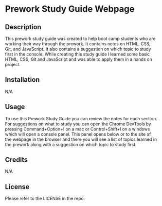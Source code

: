 # Prework Study Guide Webpage

## Description

This prework study guide was created to help boot camp students who are working their way through the prework. It contains notes on HTML, CSS, Git, and JavaScript. It also contains a suggestion on which topic to study first in the console. While creating this study guide I learned some basic HTML, CSS, Git and JavaScript and was able to apply them in a hands on project. 

## Installation

N/A

## Usage

To use this Prework Study Guide you can review the notes for each section.  For suggestions on what to study you can open the Chrome DevTools by pressing Command+Option+I on a mac or Control+Shift+I on a windows which will open a console panel.  This panel opens below or to the site of the webpage in the browser and there you will see a list of topics learned in the prework along with a suggestion on which topic to study first. 

## Credits

N/A

## License

Please refer to the LICENSE in the repo.
